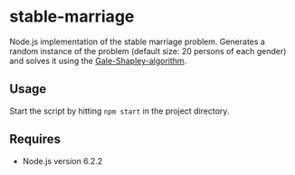 # stable-marriage
Node.js implementation of the stable marriage problem.
Generates a random instance of the problem (default
size: 20 persons of each gender) and solves it using the
 [Gale-Shapley-algorithm](https://en.wikipedia.org/wiki/Stable_marriage_problem#Algorithm).

## Usage

Start the script by hitting `npm start` in the project directory.

## Requires

- Node.js version 6.2.2